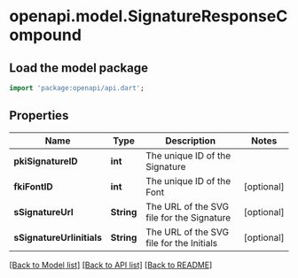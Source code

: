 # openapi.model.SignatureResponseCompound

## Load the model package
```dart
import 'package:openapi/api.dart';
```

## Properties
Name | Type | Description | Notes
------------ | ------------- | ------------- | -------------
**pkiSignatureID** | **int** | The unique ID of the Signature | 
**fkiFontID** | **int** | The unique ID of the Font | [optional] 
**sSignatureUrl** | **String** | The URL of the SVG file for the Signature | [optional] 
**sSignatureUrlinitials** | **String** | The URL of the SVG file for the Initials | [optional] 

[[Back to Model list]](../README.md#documentation-for-models) [[Back to API list]](../README.md#documentation-for-api-endpoints) [[Back to README]](../README.md)


